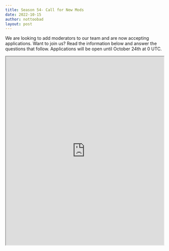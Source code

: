 ```yaml
---
title: Season 54- Call for New Mods
date: 2022-10-15
author: nottoobad
layout: post
---
```

We are looking to add moderators to our team and are now accepting applications. Want to join us? Read the information below and answer the questions that follow. Applications will be open until October 24th at 0 UTC. 

<iframe src="https://docs.google.com/forms/d/e/1FAIpQLSfHYL3ZJ8ayYy6mlbiQwBAoZzyMAAzPJYDx8cBOhg4mc2gMhg/viewform?embedded=true" width="100%" height="600">Loading…</iframe>